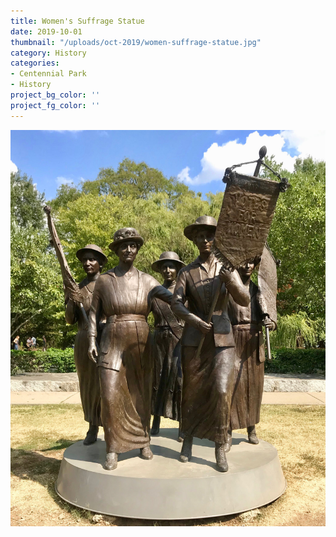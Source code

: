 ```yaml
---
title: Women's Suffrage Statue
date: 2019-10-01
thumbnail: "/uploads/oct-2019/women-suffrage-statue.jpg"
category: History
categories:
- Centennial Park
- History
project_bg_color: ''
project_fg_color: ''
---
```


![Women Suffrage Statue](/uploads/oct-2019/women-suffrage-statue.jpg)

